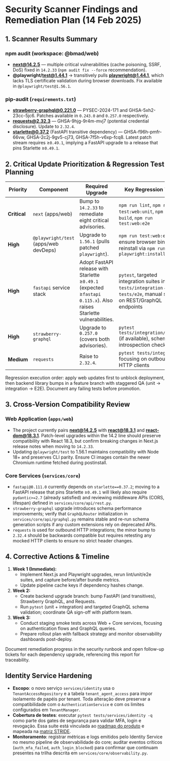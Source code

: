 # Security Scanner Findings and Remediation Plan (14 Feb 2025)

## 1. Scanner Results Summary

### npm audit (workspace: @bmad/web)
- **next@14.2.5** — multiple critical vulnerabilities (cache poisoning, SSRF, DoS) fixed in `14.2.33` (`npm audit fix --force` recommendation).
- **@playwright/test@1.44.1** → transitively pulls **playwright@1.44.1**, which lacks TLS certificate validation during browser downloads. Fix available in `@playwright/test@1.56.1`.

### pip-audit (`requirements.txt`)
- **strawberry-graphql@0.221.0** — PYSEC-2024-171 and GHSA-5xh2-23cc-5jc6. Patches available in `0.243.0` and `0.257.0` respectively.
- **requests@2.32.3** — GHSA-9hjg-9r4m-mvj7 (potential credential disclosure). Update to `2.32.4`.
- **starlette@0.37.2** (FastAPI transitive dependency) — GHSA-f96h-pmfr-66vw, GHSA-2c2j-9gv5-cj73, GHSA-7f5h-v6xp-fcq8. Latest patch stream requires ≥`0.49.1`, implying a FastAPI upgrade to a release that pins Starlette ≥`0.49.1`.

## 2. Critical Update Prioritization & Regression Test Planning

| Priority | Component | Required Upgrade | Key Regression Tests |
| --- | --- | --- | --- |
| **Critical** | `next` (apps/web) | Bump to `14.2.33` to remediate eight critical advisories. | `npm run lint`, `npm run test:web:unit`, `npm run build`, `npm run test:web:e2e` |
| **High** | `@playwright/test` (apps/web devDeps) | Upgrade to `1.56.1` (pulls patched `playwright`). | `npm run test:web:e2e`, ensure browser binaries reinstall via `npm run playwright:install` |
| **High** | `fastapi` service stack | Adopt FastAPI release with Starlette ≥`0.49.1` (expected ≥`fastapi 0.115.x`). Also raises Starlette vulnerabilities. | `pytest`, targeted integration suites in `tests/integration` & `tests/e2e`, manual smoke on REST/GraphQL endpoints |
| **High** | `strawberry-graphql` | Upgrade to `0.257.0` (covers both advisories). | `pytest tests/integration/graphql` (if available), schema introspection checks |
| **Medium** | `requests` | Raise to `2.32.4`. | `pytest tests/integration` focusing on outbound HTTP clients |

Regression execution order: apply web updates first to unblock deployment, then backend library bumps in a feature branch with staggered QA (unit → integration → E2E). Document any failing tests before promotion.

## 3. Cross-Version Compatibility Review

### Web Application (`apps/web`)
- The project currently pairs **next@14.2.5** with **react@18.3.1** and **react-dom@18.3.1**. Patch-level upgrades within the 14.2 line should preserve compatibility with React 18.3, but confirm breaking changes in Next.js release notes when moving to `14.2.33`.
- Updating `@playwright/test` to 1.56.1 maintains compatibility with Node 18+ and preserves CLI parity. Ensure CI images contain the newer Chromium runtime fetched during postinstall.

### Core Services (`services/core`)
- `fastapi@0.111.0` currently depends on `starlette==0.37.2`; moving to a FastAPI release that pins Starlette ≥`0.49.1` will likely also require `pydantic>=2.7` (already satisfied) and reviewing middleware APIs (CORS, lifespan) defined in `services/core/api/rest.py`.
- `strawberry-graphql` upgrade introduces schema performance improvements; verify that `GraphQLRouter` initialization in `services/core/api/graphql.py` remains stable and re-run schema generation scripts if any custom extensions rely on deprecated APIs.
- `requests` is used for outbound HTTP integrations; the minor bump to `2.32.4` should be backwards compatible but requires retesting any mocked HTTP clients to ensure no strict header changes.

## 4. Corrective Actions & Timeline

1. **Week 1 (Immediate):**
   - Implement Next.js and Playwright upgrades, rerun lint/unit/e2e suites, and capture before/after bundle metrics.
   - Update pipeline cache keys if dependency hashes change.
2. **Week 2:**
   - Create backend upgrade branch: bump FastAPI (and transitives), Strawberry GraphQL, and Requests.
   - Run `pytest` (unit + integration) and targeted GraphQL schema validation; coordinate QA sign-off with platform team.
3. **Week 3:**
   - Conduct staging smoke tests across Web + Core services, focusing on authentication flows and GraphQL queries.
   - Prepare rollout plan with fallback strategy and monitor observability dashboards post-deploy.

Document remediation progress in the security runbook and open follow-up tickets for each dependency upgrade, referencing this report for traceability.

## Identity Service Hardening

- **Escopo**: o novo serviço `services/identity` usa o `TenantAccessRepository` e a tabela `tenant_agent_access` para impor isolamento de papéis por tenant. Toda alteração deve preservar a compatibilidade com o `AuthenticationService` e com os limites configurados em `TenantManager`.
- **Cobertura de testes**: executar `pytest tests/services/identity -q` como parte dos gates de segurança para validar MFA, login e revogação. Essa suíte está vinculada ao [roadmap do produto](../product-roadmap.md#atualização-2025-02-15-identidade-multi-tenant) e mapeada na [matriz STRIDE](stride-integracoes-housekeeping.md#camada-de-identidade-multi-tenant).
- **Monitoramento**: registrar métricas e logs emitidos pelo Identity Service no mesmo pipeline de observabilidade do core; auditar eventos críticos (`auth_mfa_failed`, `auth_login_blocked`) para confirmar que continuam presentes na trilha descrita em `services/core/observability.py`.
